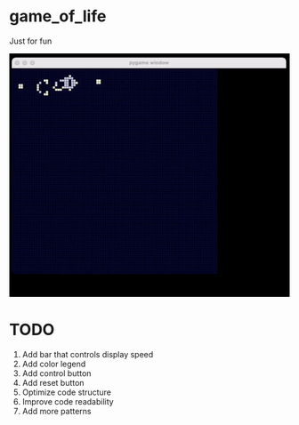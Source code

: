 # game_of_life
Just for fun
<p align="center">
    <img src="figures/gol.gif" />
</p>


# TODO
1. Add bar that controls display speed
2. Add color legend
3. Add control button
4. Add reset button
5. Optimize code structure
6. Improve code readability
7. Add more patterns
